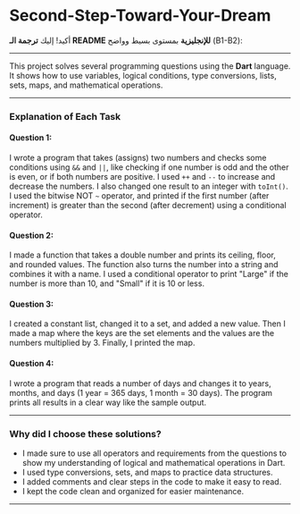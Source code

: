 # Second-Step-Toward-Your-Dream
أكيد! إليك **ترجمة الـ README للإنجليزية** بمستوى بسيط وواضح (B1-B2):

---

This project solves several programming questions using the **Dart** language. It shows how to use variables, logical conditions, type conversions, lists, sets, maps, and mathematical operations.

---

### Explanation of Each Task

#### **Question 1:**

I wrote a program that takes (assigns) two numbers and checks some conditions using `&&` and `||`, like checking if one number is odd and the other is even, or if both numbers are positive. I used `++` and `--` to increase and decrease the numbers. I also changed one result to an integer with `toInt()`. I used the bitwise NOT `~` operator, and printed if the first number (after increment) is greater than the second (after decrement) using a conditional operator.

#### **Question 2:**

I made a function that takes a double number and prints its ceiling, floor, and rounded values. The function also turns the number into a string and combines it with a name. I used a conditional operator to print "Large" if the number is more than 10, and "Small" if it is 10 or less.

#### **Question 3:**

I created a constant list, changed it to a set, and added a new value. Then I made a map where the keys are the set elements and the values are the numbers multiplied by 3. Finally, I printed the map.

#### **Question 4:**

I wrote a program that reads a number of days and changes it to years, months, and days (1 year = 365 days, 1 month = 30 days). The program prints all results in a clear way like the sample output.

---

### Why did I choose these solutions?

* I made sure to use all operators and requirements from the questions to show my understanding of logical and mathematical operations in Dart.
* I used type conversions, sets, and maps to practice data structures.
* I added comments and clear steps in the code to make it easy to read.
* I kept the code clean and organized for easier maintenance.

---
